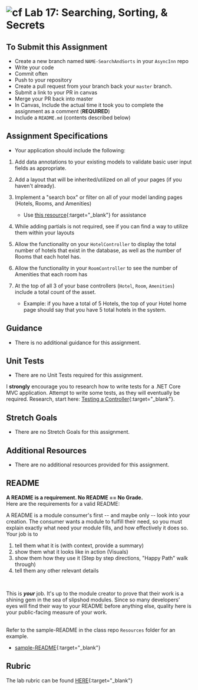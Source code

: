 ![cf](http://i.imgur.com/7v5ASc8.png) Lab 17: Searching, Sorting, & Secrets
=====================================

## To Submit this Assignment
- Create a new branch named `NAME-SearchAndSorts` in your `AsyncInn` repo
- Write your code
- Commit often
- Push to your repository
- Create a pull request from your branch back your `master` branch.
- Submit a link to your PR in canvas
- Merge your PR back into master
- In Canvas, Include the actual time it took you to complete the assignment as a comment (**REQUIRED**)
- Include a `README.md` (contents described below)


## Assignment Specifications
- Your application should include the following:
1. Add data annotations to your existing models to validate basic user input fields as appropriate.
1. Add a layout that will be inherited/utilized on all of your pages (if you haven't already). 
2. Implement a "search box" or filter on all of your model landing pages (Hotels, Rooms, and Amenities) 
	- Use [this resource](https://docs.microsoft.com/en-us/aspnet/core/tutorials/first-mvc-app/search?view=aspnetcore-2.1){:target="_blank"} for assistance
3. While adding partials is not required, see if you can find a way to utilize them within your layouts

4. Allow the functionality on your `HotelController` to display the total number of hotels that exist in the database, as well as the number of Rooms that each hotel has. 
5. Allow the functionality in your `RoomController` to see the number of Amenities that each room has
6. At the top of all 3 of your base controllers (`Hotel`, `Room`, `Amenities`) include a total count of the asset. 
	- Example: if you have a total of 5 Hotels, the top of your Hotel home page should say that you have 5 total hotels in the system.

## Guidance
- There is no additional guidance for this assignment.


## Unit Tests
- There are no Unit Tests required for this assignment.

I **strongly** encourage you to research how to write tests for a .NET Core MVC application. Attempt to write some tests, as they will eventually be required.  Research, start here: [Testing a Controller](https://docs.microsoft.com/en-us/aspnet/core/mvc/controllers/testing){:target="_blank"}. 


## Stretch Goals
- There are no Stretch Goals for this assignment.


## Additional Resources
- There are no additional resources provided for this assignment.


## README

**A README is a requirement. No README == No Grade.** <br /> 
Here are the requirements for a valid README: <br />


A README is a module consumer's first -- and maybe only -- look into your creation. The consumer wants a module to fulfill their need, so you must explain exactly what need your module fills, and how effectively it does so.
<br />
Your job is to

1. tell them what it is (with context, provide a summary)
2. show them what it looks like in action (Visuals)
3. show them how they use it (Step by step directions, "Happy Path" walk through)
4. tell them any other relevant details
<br />

This is ***your*** job. It's up to the module creator to prove that their work is a shining gem in the sea of slipshod modules. Since so many developers' eyes will find their way to your README before anything else, quality here is your public-facing measure of your work.

<br /> Refer to the sample-README in the class repo `Resources` folder for an example. 
- [sample-README](https://github.com/noffle/art-of-readme){:target="_blank"}

## Rubric

The lab rubric can be found [HERE](../Resources/rubric){:target="_blank"} 
